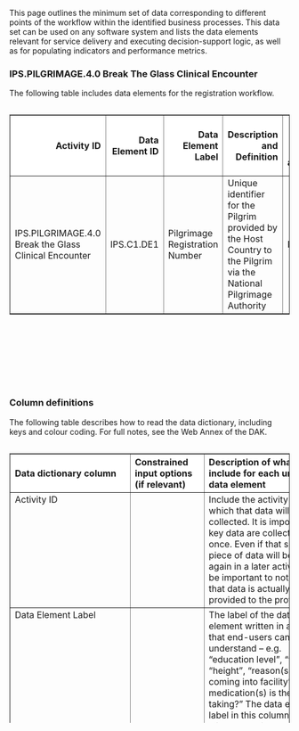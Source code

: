This page outlines the minimum set of data corresponding to different 
points of the workflow within the identified business processes. This data set 
can be used on any software system and lists the data elements relevant for 
service delivery and executing decision-support logic, as well as for populating 
indicators and performance metrics. 


### IPS.PILGRIMAGE.4.0 Break The Glass Clinical Encounter
The following table includes data elements for the registration workflow.

<div style=" width: 100%; height: 500px; overflow: scroll;">
  <table border="1" class="dataframe table table-striped table-bordered">
    <thead style="position: sticky;top: 0;z-index: 100;background-color: white;">
      <tr style="text-align: right;">
        <th>Activity ID</th>
        <th>Data Element ID</th>
        <th>Data Element Label</th>
        <th>Description and Definition</th>
        <th>Multiple Choice Type (if applicable)</th>
        <th>Data Type</th>
        <th>Input Options</th>
        <th>Calculation</th>
        <th>Quantity Sub-Type</th>
        <th>Validation Condition</th>
        <th>Editable</th>
        <th>Required</th>
        <th>Skip Logic</th>
        <th>Linkages to Aggregate Indicators</th>
        <th>Notes</th>
        <th>ICD-11 Code</th>
        <th>ICD-11 URI</th>
        <th>ICD-11 Comments / Considerations</th>
        <th>ICD-11 Relationship</th>
        <th>ICD-10 Code</th>
        <th>ICD-10 Comments / Considerations</th>
        <th>ICD-10 Relationship</th>
        <th>ICD-9 Code</th>
        <th>ICD-9 Comments / Considerations</th>
        <th>ICD-9 Relationship</th>
        <th>LOINC version 2.68 Code</th>
        <th>LOINC version 2.68 Comments / Considerations</th>
        <th>LOINC version 2.68 Relationship</th>
        <th>ICHI (Beta 3) Code</th>
        <th>ICHI URI</th>
        <th>ICHI Comments / Considerations</th>
        <th>ICHI Relationship</th>
        <th>ICF Code</th>
        <th>ICF Comments / Considerations</th>
        <th>ICF Relationship</th>
        <th>SNOMED GPS Code</th>
        <th>SNOMED GPS Comments Considerations</th>
        <th>SNOMED GPS Relationship</th>
        <th>Snomed CT International Version Code</th>
        <th>Snomed CT International Version Comments / Considerations</th>
        <th>SNOMED CT Relationship</th>
        <th>HL7 FHIR R4 - Resource</th>
        <th>HL7 FHIR R4 - Values</th>
        <th>HL7 FHIR R4 Code</th>
        <th>HL7 FHIR R4 Relationship</th>
      </tr>
    </thead>
    <tbody>
      <tr>
        <td>IPS.PILGRIMAGE.4.0 Break the Glass Clinical Encounter </td>
        <td>IPS.C1.DE1</td>
        <td>Pilgrimage Registration Number</td>
        <td>Unique identifier for the Pilgrim provided by the Host Country to the Pilgrim via the National Pilgrimage Authority</td>
        <td>N/A</td>
        <td>ID</td>
        <td>N/A</td>
        <td>N/A</td>
        <td>N/A</td>
        <td>Minimum and maximum number of characters based on local policy</td>
        <td>No</td>
        <td>R</td>
        <td>None</td>
        <td></td>
        <td></td>
        <td>Not classifiable in ICD-11</td>
        <td></td>
        <td></td>
        <td></td>
        <td>Not classifiable in ICD-10</td>
        <td></td>
        <td></td>
        <td>Not classifiable in ICD-9</td>
        <td></td>
        <td></td>
        <td>Not classifiable in LOINC</td>
        <td></td>
        <td></td>
        <td>Not classifiable in ICHI</td>
        <td></td>
        <td></td>
        <td></td>
        <td>Not classifiable in ICF</td>
        <td></td>
        <td></td>
        <td>Not classifiable in SNOMED-GPS</td>
        <td></td>
        <td></td>
        <td></td>
        <td>Identifier (property) (qualifier value)</td>
        <td>Equivalent</td>
        <td>Patient.identifier</td>
        <td></td>
        <td></td>
        <td>Equivalent</td>
      </tr>
   </tbody>
  </table>
 </div>
  
### Column definitions

The following table describes how to read the data dictionary, including keys and colour coding. For full notes, see the Web Annex of the DAK. 
  
<div style=" width: 100%; height: 500px; overflow: scroll;">
  <table border="1" class="dataframe table table-striped table-bordered">
    <thead style="position: sticky;top: 0;z-index: 100;background-color: white;">
      <tr style="text-align: left;">
        <th>Data dictionary column</th>
        <th>Constrained input options (if relevant)</th>
        <th>Description of what to include for each unique data element</th>
      </tr>
    </thead>
    <tbody style="text-align: left; vertical-align: top">
      <tr>
        <td>Activity ID</td>
        <td></td>
        <td>Include the activity ID under which that data will first be collected. It is important that key data are collected only once. Even if that specific piece of data will be needed again in a later activity, it will be important to note when that data is actually first provided to the provider.</td>
      </tr>
      <tr>
        <td>Data Element Label</td>
        <td></td>
        <td>The label of the data element written in a way that end-users can easily understand – e.g. “education level”, “weight”, “height”, “reason(s) for coming into facility”, “which medication(s) is the client taking?” The data element label in this column is what will be used in the digital form: the digital register should not simply replace the paper registers, but it should also streamline processes and link duplicated data elements.</td>
      </tr>
      <tr>
        <td>Description and Definition</td>
        <td></td>
        <td>The description and definition of the data element, including any units that define the field (e.g. weight in kilograms [kg]). Provide a clear explanation of what this data field is requesting.</td>
      </tr>
      <tr>
        <td rowspan="4">Multiple Choice</td>
        <td></td>
        <td>If the data element is indicative of a multiple choice question (e.g. symptoms), then indicate the type of multiple choice question here. The types would be:</td>
      </tr>
      <tr>
        <td>Select one</td>
        <td>Select one – only one input can be chosen</td>
      </tr>
      <tr>
        <td>Select all that apply</td>
        <td>Select all that apply – more than one input option can be chosen</td>
      </tr>
      <tr>
        <td>Input Option</td>
        <td>Each individual answer option should be listed in the Input Options column and be classified with one of the data types listed below</td>
      </tr>
      <tr>
        <td rowspan="13">Data Type</td>
        <td></td>
        <td>The data types are as follows:</td>
      </tr>
      <tr>
        <td>Boolean</td>
        <td>Boolean (i.e. True/False, Yes/No)</td>
      </tr>
      <tr>
        <td>String</td>
        <td>String (i.e. a sequence of Unicode characters – e.g. name)</td>
      </tr>
      <tr>
        <td>Date</td>
        <td>Date (e.g. date of birth) – used for when only the date is recorded</td>
      </tr>
      <tr>
        <td>Time</td>
        <td>Time (e.g. time of delivery) – used for when only the time is recorded</td>
      </tr>
      <tr>
        <td>DateTime</td>
        <td>DateTime (e.g. appointment) – used for when you need to record the date and the time</td>
      </tr>
      <tr>
        <td>ID</td>
        <td>ID (e.g. unique identifier assigned to the client)</td>
      </tr>
      <tr>
        <td>Quantity</td>
        <td>Quantity – a number that is associated with a unit of measure outlined in the standard for Unified Code for Units of Measure (UCUM). Quantities include any number that is associated with a unit, such as “number of past pregnancies”, where “past pregnancies” is the unit of measure (1). <br>– If the data type is a “Quantity” there should be an associated sub-type listed in the “Quantity sub-type” column. </td>
      </tr>
      <tr>
        <td>Signature</td>
        <td>Signature (e.g. supervisor’s approval) – an electronic representation of a signature that is either cryptographic or a graphical image that represents a signature or a signature process</td>
      </tr>
      <tr>
        <td>Attachment</td>
        <td>Attachment (e.g. image) – additional data content defined in other formats</td>
      </tr>
      <tr>
        <td>Coding</td>
        <td>Coding (e.g. symptoms, reason for coming to the facility, danger signs) – multiple-choice data elements for which the input options are Codes.</td>
      </tr>
      <tr>
        <td>Codes</td>
        <td>Codes (e.g. pregnant, HIV positive, combined pill) – data elements that are input options to multiple-choice data elements, which are none of the above data types.</td>
      </tr>
      <tr>
        <td colspan="2">Although the list above should be sufficient to relay this information to a health informaticist or technology vendor, there are many more data codes that can be applied to achieve a more precise classification – for other possible data types, please refer to the HL7 FHIR guide on Data Types (2)</td>
      </tr>
      <tr>
        <td>Input Options</td>
        <td></td>
        <td>For multiple-choice fields only – for other fields, leave this column blank. Write the list of responses from which the health worker may select. Each of these options should be labelled with a Data Type as indicated above.</td>
      </tr>
      <tr>
        <td>Calculation</td>
        <td></td>
        <td>If a calculation is needed to define the data element, write the formula here. Leave this column blank if no calculation is needed. Write the formula using standard mathematical symbols and the Data Element Label included in the formula (e.g. for the body mass index calculation (BMI), “Weight/(Height^2)”).</td>
      </tr>
      <tr>
        <td rowspan="4">Quantity Sub-type</td>
        <td>N/A</td>
        <td>Quantity data types can include any number that is associated with a unit of measure. However, there are many sub-types of Quantity that should be listed here:</td>
      </tr>
      <tr>
        <td>Integer quantity</td>
        <td>Integer quantity – a whole number (e.g. number of past pregnancies, pulse, systolic blood pressure, diastolic blood pressure)</td>
      </tr>
      <tr>
        <td>Decimal quantity</td>
        <td>Decimal quantity – rational numbers that have a decimal representation (e.g. exact weight in kilograms, exact height in centimetres, location coordinates, percentages, temperature)</td>
      </tr>
      <tr>
        <td>Duration</td>
        <td>Duration – duration of time associated with time units (e.g. number of minutes, number of hours, number of days)</td>
      </tr>
      <tr>
        <td>Validation Condition</td>
        <td></td>
        <td>With digital systems, it is possible to incorporate “data entry validation” to ensure that the data entered into that field is accurate at the time of data entry. <br>For example, if a health worker accidentally enters the height of an individual as 1650 cm instead of 165 cm, the system should notify the health worker that an erroneous height has been entered. This feature will help increase the fidelity of data entry. <br>This should contain the range of acceptable responses, if validation is required (e.g. for a phone number, only 10 digits allowed; for a birthday, only past dates allowed). </td>
      </tr>
      <tr>
        <td>Editable</td>
        <td></td>
        <td>Indicate whether the end-user, or health worker, would be able to edit the field after it has been input to the system: “Yes” or “No”</td>
      </tr>
      <tr>
        <td rowspan="4">Required</td>
        <td></td>
        <td>Note whether or not this field is:</td>
      </tr>
      <tr>
        <td>R</td>
        <td>Required – R</td>
      </tr>
      <tr>
        <td>O</td>
        <td>Optional – O</td>
      </tr>
      <tr>
        <td>C</td>
        <td>Conditional on answers from other data fields – C</td>
      </tr>
      <tr>
        <td>Skip Logic</td>
        <td></td>
        <td>If the field is Conditional on answers from other data fields (C), denote what the skip logic is here. This is common for data elements that are a part of follow-up questions. For example, if the input of one data element field has a value lower than a certain threshold, then some data inputs can be skipped. Those input data elements will have skip logic that is defined by a preset threshold. Skip logic can also sometimes be referred to as “Relevance”, as the logic described in this field sometimes determines whether or not that specific data element is “relevant”.</td>
      </tr>
      <tr>
        <td>Linkages to aggregate indicators</td>
        <td></td>
        <td>List the indicators here, if applicable</td>
      </tr>
      <tr>
        <td>Notes</td>
        <td> This column should be used for any other notes, annotations or communication messages within the team</td>
        <td></td>
      </tr>
      <tr>
        <td>Mapping to code systems (standardized terminologies and classifications)</td>
        <td></td>
        <td>Depending on which systems the digital system is planned to interoperate with, other columns will need to be added to map to code systems for standardized terminologies/classifications used in the other systems (e.g. ICD-11, SNOMED, LOINC). One column should be used for each type of code system</td>
      </tr>
      <tr>
        <td>Mapping to code systems, Considerations/comments</td>
        <td></td>
        <td>This column should be used for any other notes, annotations related to the concept maps.</td>
      </tr>
      <tr>
        <td rowspan="6">Mapping to code systems, Relationship</td>
        <td></td>
        <td>For data elements that can be mapped, this column should be used to identify the relationship between the original intent of the data element (i.e. “source concept”) with the terminology mapping available in existing code systems (i.e. “target concept”) (3). The field should indicate:</td>
      </tr>
      <tr>
        <td>Related to</td>
        <td>The concepts are related to each other, but the exact relationship is not known.</td>
      </tr>
      <tr>
        <td>Equivalent</td>
        <td>The definitions of the concepts mean the same thing.</td>
      </tr>
      <tr>
        <td>Source is narrower than target</td>
        <td>The source concept is narrower in meaning than the target concept.</td>
      </tr>
      <tr>
        <td>Source is broader than target</td>
        <td>The source concept is broader in meaning than the target concept.</td>
      </tr>
      <tr>
        <td>Not related to</td>
        <td>This is an explicit assertion that the target concept is not related to the source concept.</td>
      </tr>
    </tbody>
  </table>
</div>
